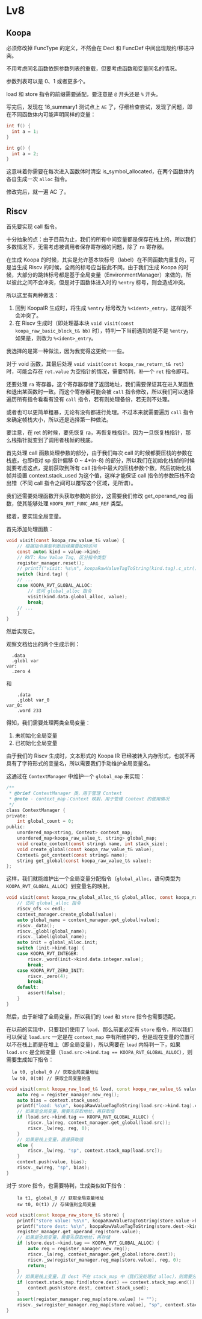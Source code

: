 # Lv8

## Koopa

必须修改掉 FuncType 的定义，不然会在 Decl 和 FuncDef 中间出现规约/移进冲突。

不用考虑同名函数依照参数列表的重载，但要考虑函数和变量同名的情况。

参数列表可以是 0、1 或者更多个。

load 和 store 指令的前缀需要适配，要注意是 `@` 开头还是 `%` 开头。

写完后，发现在 16_summary1 测试点上 `AE` 了，仔细检查尝试，发现了问题，即在不同函数体内可能声明同样的变量：

```c
int f() {
  int a = 1;
}

int g() {
  int a = 2;
}
```

这意味着你需要在每次进入函数体时清空 is_symbol_allocated，在两个函数体内各自生成一次 `alloc` 指令。

修改完后，就一遍 AC 了。

## Riscv

首先要实现 call 指令。

十分抽象的点：由于目前为止，我们的所有中间变量都是保存在栈上的，所以我们多数情况下，无需考虑被调用者保存寄存器的问题，除了 `ra` 寄存器。

在生成 Koopa 的时候，其实是允许基本块标号（label）在不同函数内重复的，可是当生成 Riscv 的时候，全局的标号应当彼此不同。由于我们生成 Koopa 的时候，大部分的跳转标号都是基于全局变量（EnvironmentManager）来做的，所以彼此之间不会冲突，但是对于函数体进入时的 `%entry` 标号，则会造成冲突。

所以这里有两种做法：

1. 回到 KoopaIR 生成时，将生成 `%entry` 标号改为 `%<ident>_entry`，这样就不会冲突了。
2. 在 Riscv 生成时（即处理基本块 `void visit(const koopa_raw_basic_block_t& bb)` 时），特判一下当前遇到的是不是 `%entry`，如果是，则改为 `%<ident>_entry`。

我选择的是第一种做法，因为我觉得这更统一一些。

对于 void 函数，其最后处理 `void visit(const koopa_raw_return_t& ret)` 时，可能会存在 `ret.value` 为空指针的情况，需要特判，补一个 `ret` 指令即可。

还要处理 `ra` 寄存器，这个寄存器存储了返回地址，我们需要保证其在进入某函数和退出某函数时一致。而这个寄存器可能会被 `call` 指令修改，所以我们可以选择遍历所有指令看看有没有 `call` 指令，若有则处理备份，若无则不处理。

或者也可以更简单粗暴，无论有没有都进行处理。不过本来就需要遍历 `call` 指令来确定帧栈大小，所以还是选择第一种做法。

要注意，在 ret 的时候，要先恢复 ra，再恢复栈指针。因为一旦恢复栈指针，那么栈指针就变到了调用者栈帧的栈底。

首先处理 call 函数处理参数的部分，由于我们每次 call 的时候都要压栈的参数在栈底，也即相对 sp 指针偏移 0 ~ 4*(n-8) 的部分，所以我们在初始化栈帧的时候就要考虑这点，提前获取到所有 call 指令中最大的压栈参数个数，然后初始化栈帧并设置 context.stack_used 为这个值，这样才能保证 call 指令的参数压栈不会出错（不同 call 指令之间可以覆写这个区域，无所谓）。

我们还需要处理函数开头获取参数的部分，这需要我们修改 get_operand_reg 函数，使其能够处理 `KOOPA_RVT_FUNC_ARG_REF` 类型。

接着，要实现全局变量。

首先添加处理函数：

```c
void visit(const koopa_raw_value_t& value) {
    // 根据指令类型判断后续需要如何访问
    const auto& kind = value->kind;
    // RVT: Raw Value Tag, 区分指令类型
    register_manager.reset();
    // printf("visit: %s\n", koopaRawValueTagToString(kind.tag).c_str());
    switch (kind.tag) {
    // ...
    case KOOPA_RVT_GLOBAL_ALLOC:
        // 访问 global_alloc 指令
        visit(kind.data.global_alloc, value);
        break;
    // ...
    }
}
```

然后实现它。

观察文档给出的两个生成示例：

```
  .data
  .globl var
var:
  .zero 4
```

和

```
	.data
	.globl var_0
var_0:
	.word 233
```

得知，我们需要处理两类全局变量：

1. 未初始化全局变量
2. 已初始化全局变量

由于我们的 Riscv 生成时，文本形式的 Koopa IR 已经被转入内存形式，也就不再具有了字符形式的变量名，所以需要我们手动维护全局变量名。

这通过在 `ContextManager` 中维护一个 `global_map` 来实现：

```c
/**
 * @brief ContextManager 类，用于管理 Context
 * @note - context_map：Context 映射，用于管理 Context 的使用情况
 */
class ContextManager {
private:
    int global_count = 0;
public:
    unordered_map<string, Context> context_map;
    unordered_map<koopa_raw_value_t, string> global_map;
    void create_context(const string& name, int stack_size);
    void create_global(const koopa_raw_value_t& value);
    Context& get_context(const string& name);
    string get_global(const koopa_raw_value_t& value);
};
```

这样，我们就能维护出一个全局变量分配指令（`global_alloc`，语句类型为 `KOOPA_RVT_GLOBAL_ALLOC`）到变量名的映射。

```c
void visit(const koopa_raw_global_alloc_t& global_alloc, const koopa_raw_value_t& value) {
    // 访问 global_alloc 指令
    riscv_ofs << endl;
    context_manager.create_global(value);
    auto global_name = context_manager.get_global(value);
    riscv._data();
    riscv._globl(global_name);
    riscv._label(global_name);
    auto init = global_alloc.init;
    switch (init->kind.tag) {
    case KOOPA_RVT_INTEGER:
        riscv._word(init->kind.data.integer.value);
        break;
    case KOOPA_RVT_ZERO_INIT:
        riscv._zero(4);
        break;
    default:
        assert(false);
    }
}
```

然后，由于新增了全局变量，所以我们的 `load` 和 `store` 指令也需要适配。

在以前的实现中，只要我们使用了 `load`，那么前面必定有 `store` 指令，所以我们可以保证 `load.src` 一定是在 `context_map` 中有所维护的，但是现在变量的位置可以不在栈上而是在堆上（即全局变量），所以需要在 `load` 内特判一下，如果 `load.src` 是全局变量（`load.src->kind.tag == KOOPA_RVT_GLOBAL_ALLOC`），则需要生成如下指令：

```
  la t0, global_0 // 获取全局变量地址
  lw t0, 0(t0) // 获取全局变量的值
```

```cpp
void visit(const koopa_raw_load_t& load, const koopa_raw_value_t& value) {
    auto reg = register_manager.new_reg();
    auto bias = context.stack_used;
    printf("load: %s\n", koopaRawValueTagToString(load.src->kind.tag).c_str());
    // 如果是全局变量，需要先获取地址，再获取值
    if (load.src->kind.tag == KOOPA_RVT_GLOBAL_ALLOC) {
        riscv._la(reg, context_manager.get_global(load.src));
        riscv._lw(reg, reg, 0);
    }
    // 如果是栈上变量，直接获取值
    else {
        riscv._lw(reg, "sp", context.stack_map[load.src]);
    }
    context.push(value, bias);
    riscv._sw(reg, "sp", bias);
}
```

对于 store 指令，也需要特判，生成类似如下指令：

```
	la t1, global_0 // 获取全局变量地址
	sw t0, 0(t1) // 存储值到全局变量
```

```cpp
void visit(const koopa_raw_store_t& store) {
    printf("store value: %s\n", koopaRawValueTagToString(store.value->kind.tag).c_str());
    printf("store dest: %s\n", koopaRawValueTagToString(store.dest->kind.tag).c_str());
    register_manager.get_operand_reg(store.value);
    // 如果是全局变量，需要先获取地址，再存储
    if (store.dest->kind.tag == KOOPA_RVT_GLOBAL_ALLOC) {
        auto reg = register_manager.new_reg();
        riscv._la(reg, context_manager.get_global(store.dest));
        riscv._sw(register_manager.reg_map[store.value], reg, 0);
        return;
    }
    // 如果是栈上变量，且 dest 不在 stack_map 中（我们没处理过 alloc），则需要分配新的空间
    if (context.stack_map.find(store.dest) == context.stack_map.end()) {
        context.push(store.dest, context.stack_used);
    }
    assert(register_manager.reg_map[store.value] != "");
    riscv._sw(register_manager.reg_map[store.value], "sp", context.stack_map[store.dest]);
}
```